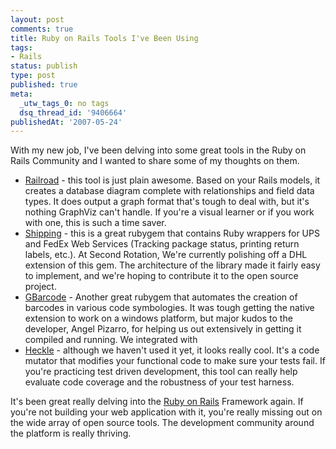 ```yaml
---
layout: post
comments: true
title: Ruby on Rails Tools I've Been Using
tags:
- Rails
status: publish
type: post
published: true
meta:
  _utw_tags_0: no tags
  dsq_thread_id: '9406664'
publishedAt: '2007-05-24'
---
```


With my new job, I've been delving into some great tools in the Ruby on Rails Community and I wanted to share some of my thoughts on them.
<ul>
	<li><a href="https://railroad.rubyforge.org/">Railroad</a> - this tool is just plain awesome. Based on your Rails models, it creates a database diagram complete with relationships and field data types. It does output a graph format that's tough to deal with, but it's nothing GraphViz can't handle. If you're a visual learner or if you work with one, this is such a time saver.</li>
	<li><a href="https://rubyforge.org/projects/shipping/">Shipping</a> - this is a great rubygem that contains Ruby wrappers for UPS and FedEx Web Services (Tracking package status, printing return labels, etc.). At Second Rotation, We're currently polishing off a DHL extension of this gem. The architecture of the library made it fairly easy to implement, and we're hoping to contribute it to the open source project.</li>
	<li><a href="https://gbarcode.rubyforge.org/">GBarcode</a> - Another great rubygem that automates the creation of barcodes in various code symbologies. It was tough getting the native extension to work on a windows platform, but major kudos to the developer, Angel Pizarro, for helping us out extensively in getting it compiled and running. We integrated with</li>
	<li><a href="https://rubyforge.org/projects/seattlerb/">Heckle</a> - although we haven't used it yet, it looks really cool. It's a code mutator that modifies your functional code to make sure your tests fail. If you're practicing test driven development, this tool can really help evaluate code coverage and the robustness of your test harness.</li>
</ul>
It's been great really delving into the <a href="https://www.enlightsolutions.com">Ruby on Rails</a> Framework again. If you're not building your web application with it, you're really missing out on the wide array of open source tools. The development community around the platform is really thriving.
